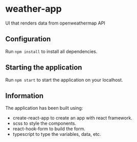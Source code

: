 # weather-app
UI that renders data from openweathermap API

## Configuration

Run `npm install` to install all dependencies.

## Starting the application

Run `npm start` to start the application on your localhost.

## Information

The application has been built using:
 - create-react-app to create an app with react framework.
 - scss to style the components.
 - react-hook-form to build the form.
 - typescript to type the variables, data, etc. 
